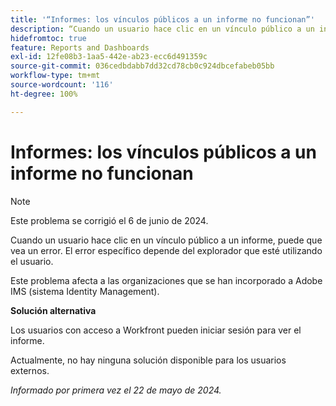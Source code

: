 ```yaml
---
title: '“Informes: los vínculos públicos a un informe no funcionan”'
description: “Cuando un usuario hace clic en un vínculo público a un informe, puede que vea un error. El error específico depende del explorador que esté utilizando el usuario. '
hidefromtoc: true
feature: Reports and Dashboards
exl-id: 12fe08b3-1aa5-442e-ab23-ecc6d491359c
source-git-commit: 036cedbdabb7dd32cd78cb0c924dbcefabeb05bb
workflow-type: tm+mt
source-wordcount: '116'
ht-degree: 100%

---
```


# Informes: los vínculos públicos a un informe no funcionan

>[!NOTE]
>
>Este problema se corrigió el 6 de junio de 2024.

Cuando un usuario hace clic en un vínculo público a un informe, puede que vea un error. El error específico depende del explorador que esté utilizando el usuario.

Este problema afecta a las organizaciones que se han incorporado a Adobe IMS (sistema Identity Management).

**Solución alternativa**

Los usuarios con acceso a Workfront pueden iniciar sesión para ver el informe.

Actualmente, no hay ninguna solución disponible para los usuarios externos.

_Informado por primera vez el 22 de mayo de 2024._
